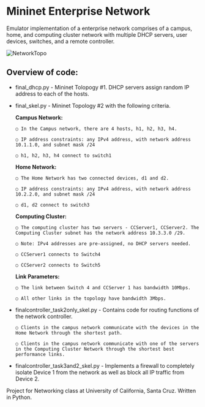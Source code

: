 # Mininet Enterprise Network

Emulator implementation of a enterprise network comprises of a campus, home, and computing cluster network with multiple DHCP servers, user devices, switches, and a remote controller.

![NetworkTopo](https://user-images.githubusercontent.com/19192100/220479670-2c5624eb-b3f8-41ee-a919-38b34689fa78.PNG)

## Overview of code:

- final_dhcp.py - Mininet Tolopogy #1. DHCP servers assign random IP address to each of the hosts.

- final_skel.py - Mininet Topology #2 with the following criteria.

  **Campus Network:**

      ○ In the Campus network, there are 4 hosts, h1, h2, h3, h4.

      ○ IP address constraints: any IPv4 address, with network address 10.1.1.0, and subnet mask /24

      ○ h1, h2, h3, h4 connect to switch1

  **Home Network:**

      ○ The Home Network has two connected devices, d1 and d2.

      ○ IP address constraints: any IPv4 address, with network address 10.2.2.0, and subnet mask /24

      ○ d1, d2 connect to switch3

  **Computing Cluster:**

      ○ The computing cluster has two servers - CCServer1, CCServer2. The Computing Cluster subnet has the network address 10.3.3.0 /29. 

      ○ Note: IPv4 addresses are pre-assigned, no DHCP servers needed.

      ○ CCServer1 connects to Switch4

      ○ CCServer2 connects to Switch5

  **Link Parameters:**

      ○ The link between Switch 4 and CCServer 1 has bandwidth 10Mbps.

      ○ All other links in the topology have bandwidth 3Mbps.


- finalcontroller_task2only_skel.py - Contains code for routing functions of the network controller.

      ○ Clients in the campus network communicate with the devices in the Home Network through the shortest path.
      
      ○ Clients in the campus network communicate with one of the servers in the Computing Cluster Network through the shortest best performance links.
      
- finalcontroller_task3and2_skel.py - Implements a firewall to completely isolate Device 1 from the network as well as block all IP traffic from Device 2.

Project for Networking class at University of California, Santa Cruz. Written in Python.
